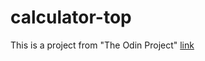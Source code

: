 # calculator-top
This is a project from "The Odin Project"
[link](https://dajaramim.github.io/calculator-top/)

